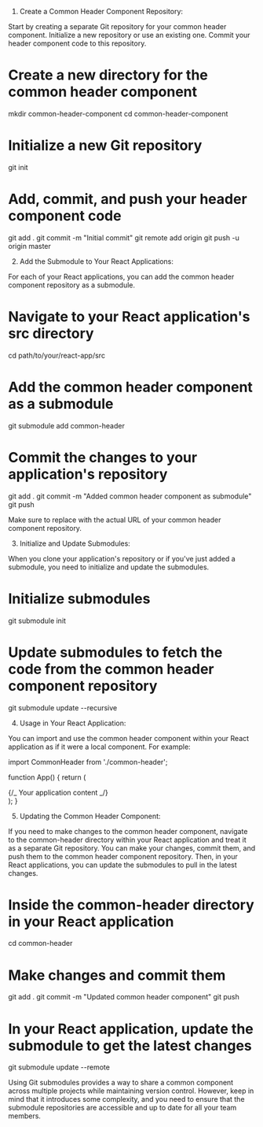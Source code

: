 1. Create a Common Header Component Repository:

Start by creating a separate Git repository for your common header component. Initialize a new repository or use an existing one. Commit your header component code to this repository.

# Create a new directory for the common header component

mkdir common-header-component
cd common-header-component

# Initialize a new Git repository

git init

# Add, commit, and push your header component code

git add .
git commit -m "Initial commit"
git remote add origin <common-header-repo-url>
git push -u origin master

2. Add the Submodule to Your React Applications:

For each of your React applications, you can add the common header component repository as a submodule.

# Navigate to your React application's src directory

cd path/to/your/react-app/src

# Add the common header component as a submodule

git submodule add <common-header-repo-url> common-header

# Commit the changes to your application's repository

git add .
git commit -m "Added common header component as submodule"
git push

Make sure to replace <common-header-repo-url> with the actual URL of your common header component repository.

3. Initialize and Update Submodules:

When you clone your application's repository or if you've just added a submodule, you need to initialize and update the submodules.

# Initialize submodules

git submodule init

# Update submodules to fetch the code from the common header component repository

git submodule update --recursive

4. Usage in Your React Application:

You can import and use the common header component within your React application as if it were a local component. For example:

import CommonHeader from './common-header';

function App() {
return (
<div>
<CommonHeader />
{/_ Your application content _/}
</div>
);
}

5. Updating the Common Header Component:

If you need to make changes to the common header component, navigate to the common-header directory within your React application and treat it as a separate Git repository. You can make your changes, commit them, and push them to the common header component repository. Then, in your React applications, you can update the submodules to pull in the latest changes.

# Inside the common-header directory in your React application

cd common-header

# Make changes and commit them

git add .
git commit -m "Updated common header component"
git push

# In your React application, update the submodule to get the latest changes

git submodule update --remote

Using Git submodules provides a way to share a common component across multiple projects while maintaining version control. However, keep in mind that it introduces some complexity, and you need to ensure that the submodule repositories are accessible and up to date for all your team members.
